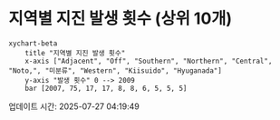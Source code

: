# 지역별 지진 발생 횟수 (상위 10개)

```mermaid
xychart-beta
    title "지역별 지진 발생 횟수"
    x-axis ["Adjacent", "Off", "Southern", "Northern", "Central", "Noto,", "미분류", "Western", "Kiisuido", "Hyuganada"]
    y-axis "발생 횟수" 0 --> 2009
    bar [2007, 75, 17, 17, 8, 8, 6, 5, 5, 5]
```

업데이트 시간: 2025-07-27 04:19:49
